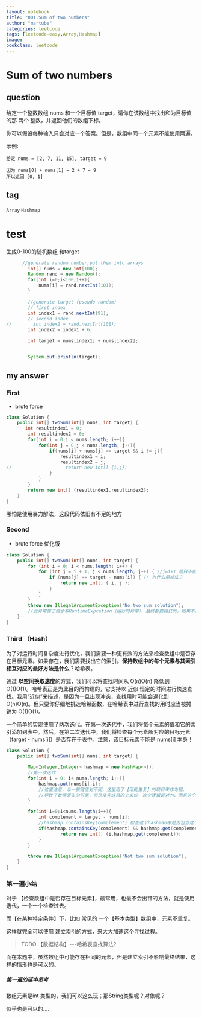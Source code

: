 ```yaml
---
layout: notebook
title: "001.Sum of two numbers"
author: "martube"
categories: leetcode
tags: [leetcode-easy,Array,Hashmap]
image: 
bookclass: leetcode
---
```


# Sum of two numbers

## question

给定一个整数数组 nums 和一个目标值 target，请你在该数组中找出和为目标值的那 两个 整数，并返回他们的数组下标。

你可以假设每种输入只会对应一个答案。但是，数组中同一个元素不能使用两遍。


示例:
```
给定 nums = [2, 7, 11, 15], target = 9

因为 nums[0] + nums[1] = 2 + 7 = 9
所以返回 [0, 1]
```

## tag

`Array` `Hashmap`

# test

生成0-100的随机数组 和target

```java
      //generate random number,put them into arrays
        int[] nums = new int[100];
        Random rand = new Random();
        for(int i=0;i<100;i++){
            nums[i] = rand.nextInt(101);
        }

        //generate target (pseudo-random)
        // first index
        int index1 = rand.nextInt(91);
        // second index
//        int index2 = rand.nextInt(101);
        int index2 = index1 + 6;

        int target = nums[index1] + nums[index2];


        System.out.println(target);

```


## my answer


### First

* brute force

```java
class Solution {
    public int[] twoSum(int[] nums, int target) {
       int resultindex1 = 0;
        int resultindex2 = 0;
        for(int i = 0;i < nums.length; i++){
            for(int j = 0;j < nums.length; j++){
                if(nums[i] + nums[j] == target && i != j){
                    resultindex1 = i;
                    resultindex2 = j;
//                    return new int[] {i,j};
                }
            }
        }
        return new int[] {resultindex1,resultindex2};
    }
}
```

哪怕是使用暴力解法，这段代码依旧有不足的地方

### Second

* brute force 优化版

```java 
class Solution {
    public int[] twoSum(int[] nums, int target) {
        for (int i = 0; i < nums.length; i++) {
            for (int j = i + 1; j < nums.length; j++) { //j=i+1 题目不能用两个相同的下标 
                if (nums[j] == target - nums[i]) { // 为什么用减法？
                    return new int[] { i, j };
                }
            }
        }
        throw new IllegalArgumentException("No two sum solution");
        //此异常属于继承与RuntimeExpcetion（运行时异常），最终都要捕获的，如果不捕获的话最后就会在控制台打印错误信息，并且程序终止了。
    }
}
```


### Third （Hash）

为了对运行时间复杂度进行优化，我们需要一种更有效的方法来检查数组中是否存在目标元素。如果存在，我们需要找出它的索引。**保持数组中的每个元素与其索引相互对应的最好方法是什么**？哈希表。

通过 **以空间换取速度**的方式，我们可以将查找时间从 O(n)O(n) 降低到 O(1)O(1)。哈希表正是为此目的而构建的，它支持以 近似 恒定的时间进行快速查找。我用“近似”来描述，是因为一旦出现冲突，查找用时可能会退化到 O(n)O(n)。但只要你仔细地挑选哈希函数，在哈希表中进行查找的用时应当被摊销为 O(1)O(1)。

一个简单的实现使用了两次迭代。在第一次迭代中，我们将每个元素的值和它的索引添加到表中。然后，在第二次迭代中，我们将检查每个元素所对应的目标元素（target - nums[i]）是否存在于表中。注意，该目标元素不能是 nums[i] 本身！

```java
class Solution {
    public int[] twoSum(int[] nums, int target) {

        Map<Integer,Integer> hashmap = new HashMap<>();
        //第一次迭代
        for(int i = 0; i< nums.length; i++){
            hashmap.put(nums[i],i);
            //这里注意，与一般键值对不同，这里用了【可能重复】的项目来作为键。
            //导致了数据丢失的可能，但是从完成目的上来说，这个逻辑是对的，而且这个数据丢失，是不影响最终结果的。
        }

        for(int i=0;i<nums.length;i++){
            int complement = target - nums[i];
            //hashmap.containsKey(complement) 检查这个hashmao中是否包含这个键值
            if(hashmap.containsKey(complement) && hashmap.get(complement) != i){
                    return new int[] {i,hashmap.get(complement)};
            }
        }

        throw new IllegalArgumentException("Not two sum solution");
    }
}

```

### 第一遍小结

对于 【检查数组中是否存在目标元素】，最常用，也最不会出错的方法，就是使用迭代，一个一个检查过去。

而【在某种特定条件】下，比如 常见的 一个【基本类型】数组中，元素不重复。

这样就完全可以使用 建立索引的方式，来大大加速这个寻找过程。

> TODO 【数据结构】---哈希表查找算法?

而在本题中，虽然数组中可能存在相同的元素，但是建立索引不影响最终结果，这样的情形也是可以的。


##### 第一遍的延申思考

数组元素是int 类型的，我们可以这么玩；那String类型呢？对象呢？

似乎也是可以的....






